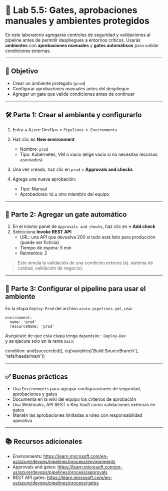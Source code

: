 # 🧪 Lab 5.5: Gates, aprobaciones manuales y ambientes protegidos

En este laboratorio agregarás controles de seguridad y validaciones al pipeline antes de permitir despliegues a entornos críticos. Usarás **ambientes** con **aprobaciones manuales** y **gates automáticos** para validar condiciones externas.

---

## 🎯 Objetivo

- Crear un ambiente protegido (`prod`)  
- Configurar aprobaciones manuales antes del despliegue  
- Agregar un gate que valide condiciones antes de continuar

---

## 🛠️ Parte 1: Crear el ambiente y configurarlo

1. Entra a Azure DevOps > `Pipelines > Environments`  
2. Haz clic en **New environment**  
   - Nombre: `prod`  
   - Tipo: Kubernetes, VM o vacío (elige vacío si no necesitas recursos asociados)  

3. Una vez creado, haz clic en `prod` > **Approvals and checks**  
4. Agrega una nueva aprobación:  
   - Tipo: Manual  
   - Aprobadores: tú u otro miembro del equipo  

---

## 🔄 Parte 2: Agregar un gate automático

1. En el mismo panel de `Approvals and checks`, haz clic en **+ Add check**  
2. Selecciona **Invoke REST API**  
   - URL: una API que devuelva 200 si todo está listo para producción (puede ser ficticia)  
   - Tiempo de espera: 5 min  
   - Reintentos: 2

> Esto simula la validación de una condición externa (ej. sistema de calidad, validación de negocio).

---

## 📄 Parte 3: Configurar el pipeline para usar el ambiente

En la etapa `Deploy-Prod` del archivo `azure-pipelines.yml`, usa:
```
environment:  
  name: 'prod'  
  resourceName: 'prod'
```
Asegúrate de que esta etapa tenga `dependsOn: Deploy-Dev`  
y se ejecute solo en la rama `main`:

condition: and(succeeded(), eq(variables['Build.SourceBranch'], 'refs/heads/main'))

---

## ✅ Buenas prácticas

- Usa `Environments` para agrupar configuraciones de seguridad, aprobaciones y gates  
- Documenta en la wiki del equipo los criterios de aprobación  
- Usa Webhooks, API REST o Key Vault como validaciones externas en gates  
- Mantén las aprobaciones limitadas a roles con responsabilidad operativa

---

## 📚 Recursos adicionales

- Environments: https://learn.microsoft.com/en-us/azure/devops/pipelines/process/environments  
- Approvals and gates: https://learn.microsoft.com/en-us/azure/devops/pipelines/process/approvals  
- REST API gates: https://learn.microsoft.com/en-us/azure/devops/pipelines/process/gates

